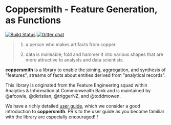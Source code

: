 Coppersmith - Feature Generation, as Functions
================================
[![Build Status](https://magnum.travis-ci.com/CommBank/coppersmith.svg?token=kex8Z7sKUeUhdEMKT2on&branch=master)](https://magnum.travis-ci.com/CommBank/coppersmith)
[![Gitter chat](https://badges.gitter.im/CommBank/coppersmith.png)](https://gitter.im/CommBank/coppersmith)


> 1. a person who makes artifacts from copper.
>
> 2. data is malleable; fold and hammer it into various shapes
>    that are more attractive to analysts and data scientists.

**coppersmith** is a library to enable the joining, aggregation, and synthesis
of "features", streams of facts about entities derived from "analytical
records".

This library is originated from the Feature Engineering squad within Analytics
& Information at Commonwealth Bank and is maintained by @afcowie, @dkristian,
@triggerNZ, and @toddmowen.


We have a richly detailed [user guide](https://github.com/CommBank/coppersmith/blob/master/USERGUIDE.markdown),
which we consider a good introduction to **coppersmith**. PR's to the user
guide as you become familiar with the library are especially encouraged!!!
